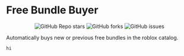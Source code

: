 # Free Bundle Buyer

<p align="center"><img alt="GitHub Repo stars" src="https://img.shields.io/github/stars/iEventz/free-bundle-buyer-roblox?color=yellow&style=flat-square"> <img alt="GitHub forks" src="https://img.shields.io/github/stars/iEventz/free-bundle-buyer-roblox?style=flat-square"> <img alt="GitHub issues" src="https://img.shields.io/github/issues/Norikiru/bloxflip-rain?style=flat-square"></p>

Automatically buys new or previous free bundles in the roblox catalog.


```hi```
